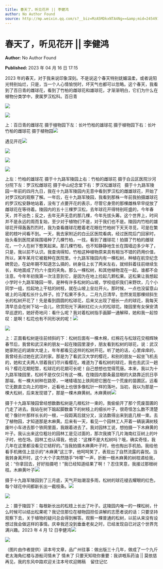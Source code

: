 ```yaml
---
title: 春天了，听见花开 || 李健鸿
author: No Author Found
source: http://mp.weixin.qq.com/s?__biz=MzA5MDkxNTA4Ng==&amp;mid=2454913460&amp;idx=1&amp;sn=ea7b1152b8791d296efb8ab8d5ee4a32&amp;chksm=87a3c9d5b0d440c3a73404b4ead023ba6b2b6cbf6a57665228664245d3075e6dfd436641c2aa#rd
---
```


# 春天了，听见花开 || 李健鸿

**Author:** No Author Found

**Published:** 2023 年 04 月 16 日 17:15

2023 年的春天，对于我来说印象深刻。不是说这个春天特别妩媚温柔，或者说阳光特别灿烂，只是，当一个人心情愉悦时，坏天气也都可以忽略。这个春天，我看到了百日青的雌球花，看到了竹柏的雌球花和雄球花，才渐渐明白，它们为什么在植物分类学中，隶属罗汉松科。百日青

![](https://mmbiz.qpic.cn/mmbiz_jpg/PJWG74pLsMYqSwxdjrNoj66KNiaKhO4WGfl8Q07a6icbqgIYR6DLDBiaicbmIPYcToWhKiaIibL0C6GQezAXcemjybTQ/640)

![](https://mmbiz.qpic.cn/mmbiz_jpg/PJWG74pLsMYqSwxdjrNoj66KNiaKhO4WGbUcAVTiaoSEfumfvOk86ohFx96lkhWTwZu0jSlk3cmrhEjzFLQd7u0A/640)

上：百日青的雌球花 摄于植物园下左：长叶竹柏的雄球花 摄于植物园下右：长叶竹柏的雌球花 摄于植物园![](https://mmbiz.qpic.cn/mmbiz_jpg/PJWG74pLsMYqSwxdjrNoj66KNiaKhO4WGtX0S13PI3CwLw7FZTjmacicndtick4f1oticib6Hpz1fBoM0SvzJrO2bug/640)

遇见开花![](https://mmbiz.qpic.cn/mmbiz_jpg/PJWG74pLsMYqSwxdjrNoj66KNiaKhO4WGzQ2ibQtQhwPtcfiaFWDqVoS87iaxHuGWMgQZ7hEKibAoBOMOIa57XMVrCw/640)

![](https://mmbiz.qpic.cn/mmbiz_gif/bL2iaicTYdZn6bNS6nqGnBNuLIyrTgJXhxiaicWkHoNzicNUDj2hnsADsURzdqVO8M5G4I1VjVlzW4KhIXMrpnf88Eg/640?wx_fmt=gif)

![](https://mmbiz.qpic.cn/mmbiz_jpg/PJWG74pLsMYqSwxdjrNoj66KNiaKhO4WGah7bYiaGOHDG9z4NicEON8uG489Myf66icv2XHeNSANqMEJtsSppqarEw/640)

![](https://mmbiz.qpic.cn/mmbiz_jpg/PJWG74pLsMYqSwxdjrNoj66KNiaKhO4WGMUIETLk9pJgDW7v1XibUXNZAXrYIvNq43icEwQcSYGsbugibQAibJtOicug/640)

上左：竹柏的雄球花 摄于十九路军陵园上右：竹柏的雌球花 摄于白云区医院沙河分院下左：罗汉松雌球花 摄于中山纪念堂下右：罗汉松雄球花   摄于十九路军陵园一年前的四月九日，我在十九路军陵园内无意中看到罗汉松的雌雄球花，开始了对罗汉松的观察了解。一年后，在十九路军陵园，我看到那株一年前我拍摄雄球花的罗汉松安静地站着，没有丁点要开花的表示，尽管它身旁的那棵雌株早早绽放了雌球花在等待着。陵园内的五十三棵罗汉松，去年球花开得特别旺盛的，今年春天，并不出色；反之，去年无声无息的那几棵，今年先拔头筹。这个世界上，时间并不是永远的周而复始，至少对于植物们不是，对于我们也不是。陵园内竹柏的雄球花开得轰轰烈烈时，我为查看雌球花瞪着老花眼在竹柏树下天天寻觅，可是在繁密的枝叶间看不到。一天，我去家附近的白云区医院看病，经过医院后门回家时，抬头看到医院紧挨围墙种了几棵竹柏，一找，看到了雌球花！拍摄了竹柏的雌球花，一个人在树下憨笑起来。那几棵竹柏，也不知静静地生长在围墙边多少年了，只是，我以前不认识。我查询得知，竹柏这种植物原来具有相当不错的药用价值，所以，某年某月它被栽种在医院里。十九路军陵园内有一棵松树，种植在航空纪念碑旁边，在幼年期不知道怎么搞的，树身往上长了两米左右，就倾斜着往前继续生长，和地面成了约六十度的夹角。那么一棵松树，和其他植物混在一起，谁都不会注意。今年年初我第一次注意到它，是因为在地上捡起几颗松果。这松果让我想起小学时十九路军陵园一带，是种有许多松树的山坡，学校组织我们来野炊，几个小同学一组，捡起地上干枯的树枝，就在山坡上垒灶开火。那时候，一点也没留意山坡上的马尾松长什么样子。捡了松果不多久，二月九日清早，忽然发现那棵倾斜生长的松树开花了！先是看到圆圆的松球花，后来又出现了细长一点的球花，我每天清早总会在树下站一会儿，欣赏阳光下满树红红火火的松球花。陵园里有女保安清早巡逻的，她好奇地问：看什么呢？我对着松树指手画脚一通解释，她和我一起惊叹：是啊！松花也有不同形状的呢！![](https://mmbiz.qpic.cn/mmbiz_jpg/PJWG74pLsMYqSwxdjrNoj66KNiaKhO4WGBMfiaaIyTibr33NPSRtKArxaJibY1qYRuue4feRick04R5QhT0BOmBgoZw/640)

![](https://mmbiz.qpic.cn/mmbiz_jpg/PJWG74pLsMYqSwxdjrNoj66KNiaKhO4WG1RnhWKEb6ibTxb6JUOD5ok240qibFib37QW0Z6djlvp6sUr98JZic96WQQ/640)

上：正面看松树是往前倾斜的下：松树后面有一棵木棉，红棉花与松球花交相辉映春节后，我曾和武汉来的朋友一起在陵园里漫步，朋友看到松树的球花，说：武汉她家附近的湖岸大堤上，年年都看见这样的松树开花。听了她的话，心里痒痒的，我曾经去过她在武汉的家。那是为了看武汉大学的樱花，和别的朋友一起坐飞机去的，她和丈夫两人领着我们尽兴看樱花。难道为了看松树的球花，我也去武汉一趟吗？樱花花期短暂，松球花的花期可长呢！自己想想也觉得荒唐。本来，我以为十九路军陵园里，松树不是仅仅只有这一棵。在陵园内那条最显眼的大路靠近抗日亭那端，有一棵大树种在路旁，一堵矮墙加上铁网把它圈在一个荒废的苗圃区。远看它无数直立向上的枝叶，近看地上也很多像松针一样的落叶。当初，我以为那是一棵大松树，后来发现错了，那是一棵木麻黄树。木麻黄树![](https://mmbiz.qpic.cn/mmbiz_jpg/PJWG74pLsMYqSwxdjrNoj66KNiaKhO4WGHWF6ywOHhyAhfNohrNEJ3E4pBo0hFo7KRdL2K7rlrxz86sReFQxGJA/640)

摄于十九路军陵园曾经想数数松树是几根松针一束的，我偷偷开了那个荒废苗圃的门走了进去。我站在树下踮起脚数垂下的树枝上的细长叶子，很奇怪怎么数不清楚呢？像针叶那样长长的一根，一段距离后就分叉，没法数得出来到底几根一束。去了植物园，才知道那是木麻黄。后来有一天，看见一个园林工人开着一辆装满树枝废叶小车进去那个铁网里面，我跟着进去了。我对园林工说，想拍摄一下木麻黄的叶子。我认出来这位粗壮的园林工是见过面的，那次我摘下几片海南红豆树上的叶子时，他在场。园林工也认得我，他说：“这棵不是大松树吗？哦，确实奇怪，我几年在这里都没看见它结籽的。”当我拍摄木麻黄叶子时，他也掏出手机拍。我给他看手机微信上显示的“木麻黄”这三字，他呵呵笑了，表现出了自然流露的喜悦。当我转身离开时，这个大个子突然随手“咔嚓”一声，折断一根木麻黄的树枝递给我，说：“你拿回去，好好拍摄吧！”我已经知道结果了啊！？忍住笑意，我接过那根树枝。木麻黄叶子![](https://mmbiz.qpic.cn/mmbiz_jpg/PJWG74pLsMYqSwxdjrNoj66KNiaKhO4WGhfkEY2lT3Bru2lhV97QAFJemvk0ZBbJmrhPL2T13tCMicRLeBnnH9Xg/640)

摄于十九路军陵园到了三月底，天气开始潮湿多雨，松树的球花褪去耀眼的红色，每个球花中间都新长出一截枝条。![](https://mmbiz.qpic.cn/mmbiz_jpg/PJWG74pLsMYqSwxdjrNoj66KNiaKhO4WG40icwzZn8ejDA5De42CW2NeuLicM2iccNHoIoxIlnIPObfFevQfl2tb4Q/640)

![](https://mmbiz.qpic.cn/mmbiz_jpg/PJWG74pLsMYqSwxdjrNoj66KNiaKhO4WGxyQKxLxdicO9qQ1s45DeLZto9hafPeLR9ITo39gkbQtR2vlIey6eiaYQ/640)

上：摄于陵园下：每根新长出的松枝上长出了叶子。这陵园内唯一的一棵松树，什么时候可以结出松果呢？我记住那位在植物园担任讲解的志愿者说的话：只要坚持观察下去，关于植物的疑问总会得到解答。观察一棵普通的松树，以前从来没有设想过我会做这样的事情。庆幸我还没到垂垂老矣之时，已经发现自已对这个世界充满兴趣。2023 年 4 月 12 日李健鸿![](https://mmbiz.qpic.cn/mmbiz_jpg/PJWG74pLsMYqSwxdjrNoj66KNiaKhO4WGicPHCU8SnZWpofWibVJ0BOyk6JycLybCj9siaKaicxdGjic6fhptGFNHFfA/640)

![](https://mmbiz.qpic.cn/mmbiz_jpg/PJWG74pLsMYqSwxdjrNoj66KNiaKhO4WGXlIXibAHlO9nuxkL2ZwXksBhgpBNYWTPoj0CmMVsgMn5dzia00z5Pwkw/640)

（图片由作者提供）读本号文章，品广州往事：做出版三十几年，做成了一个九斤老太海角红楼与游船河情未了 情未了 只要天知晓你重要：我讲嘅系药油 || 莫依慈再见，我的东风中路欢迎关注本号欢迎赐稿    留住记忆
